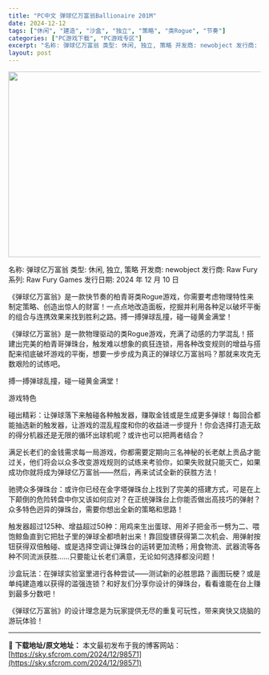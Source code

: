 ```yaml
---
title: "PC中文 弹球亿万富翁Ballionaire 201M"
date: 2024-12-12
tags: ["休闲", "建造", "沙盒", "独立", "策略", "类Rogue", "节奏"]
categories: ["PC游戏下载", "PC游戏专区"]
excerpt: "名称: 弹球亿万富翁 类型: 休闲, 独立, 策略 开发商: newobject 发行商: Raw Fury 系列: Raw Fury Games 发行日期: 2024 年 12 月 10 日 《弹球亿万富翁》是一款快节奏的柏青哥类Rogue游戏，你需要考虑物理特性来制定策略、创造出惊人的财富！一点&hellip;"
layout: post
---
```


<img class="aligncenter size-full wp-image-98572" src="https://sky.sfcrom.com/wp-content/uploads/2024/12/2024121201463893.webp" alt="" width="660" height="370" />

名称: 弹球亿万富翁
类型: 休闲, 独立, 策略
开发商: newobject
发行商: Raw Fury
系列: Raw Fury Games
发行日期: 2024 年 12 月 10 日

《弹球亿万富翁》是一款快节奏的柏青哥类Rogue游戏，你需要考虑物理特性来制定策略、创造出惊人的财富！一点点地改造面板，挖掘并利用各种足以破坏平衡的组合与连携效果来找到胜利之路。搏一搏弹球乱撞，碰一碰黄金满堂！

《弹球亿万富翁》是一款物理驱动的类Rogue游戏，充满了动感的力学混乱！搭建出完美的柏青哥弹珠台，触发难以想象的疯狂连锁，用各种改变规则的增益与搭配来彻底破坏游戏的平衡，想要一步步成为真正的弹球亿万富翁吗？那就来攻克无数艰险的试练吧。

搏一搏弹球乱撞，碰一碰黄金满堂！

游戏特色

碰出精彩：让弹球落下来触碰各种触发器，赚取金钱或是生成更多弹球！每回合都能抽选新的触发器，让游戏的混乱程度和你的收益进一步提升！你会选择打造无敌的得分机器还是无限的循环出球机呢？或许也可以把两者结合？

满足长老们的金钱需求每一局游戏，你都需要定期向三名神秘的长老献上贡品才能过关，他们将会以众多改变游戏规则的试练来考验你，如果失败就只能灭亡，如果成功你就将成为弹球亿万富翁——然后，再来试试全新的获胜方法！

驰骋众多弹珠台：或许你已经在金字塔弹珠台上找到了完美的搭建方式，可是在上下颠倒的危险转盘中你又该如何应对？在正统弹珠台上你能否做出高技巧的弹射？众多特色迥异的弹珠台，需要你想出全新的策略和思路！

触发器超过125种、增益超过50种：用鸡来生出蛋球、用斧子把金币一劈为二、喂饱鲸鱼直到它把肚子里的弹球全都喷射出来！靠回旋镖获得第二次机会、用弹射按钮获得双倍触碰、或是选择空调让弹珠台的运转更加流畅；用食物流、武器流等各种不同流派获胜……只要能让长老们满意，无论如何选择都没问题！

沙盒玩法：在弹球实验室里进行各种尝试——测试新的必胜思路？画图玩梗？或是单纯建造难以获得的滥强连锁？和好友们分享你设计的弹珠台，看看谁能在台上赚到最多分数吧！

《弹球亿万富翁》的设计理念是为玩家提供无尽的重复可玩性，带来爽快又烧脑的游玩体验！

---
📖 **下载地址/原文地址：** 本文最初发布于我的博客网站：[https://sky.sfcrom.com/2024/12/98571](https://sky.sfcrom.com/2024/12/98571)
